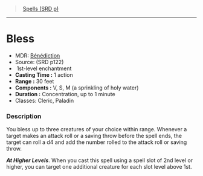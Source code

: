 ﻿---
!SpellItem
Family: SpellVO
Level: 1
Type: enchantment
CastingTime: 1 action
Range: 30 feet
Components: V, S, M (a sprinkling of holy water)
Duration: Concentration, up to 1 minute
Classes: Cleric, Paladin
Id: spells_vo.md#bless
ParentLink: spells_vo.md#spells-srd-p
Name: Bless
ParentName: Spells (SRD p)
NameLevel: 1
AltName: '[Bénédiction](hd_spells_benediction.md)'
Source: (SRD p122)
Attributes: {}
AttributesDictionary: >+
  {}

---
> [Spells (SRD p)](srd_spells.md)

---

# Bless

- MDR: [Bénédiction](hd_spells_benediction.md)
- Source: (SRD p122)
-  1st-level enchantment
- **Casting Time :** 1 action
- **Range :** 30 feet
- **Components :** V, S, M (a sprinkling of holy water)
- **Duration :** Concentration, up to 1 minute
- Classes: Cleric, Paladin

### Description

You bless up to three creatures of your choice within range. Whenever a target makes an attack roll or a saving throw before the spell ends, the target can roll a d4 and add the number rolled to the attack roll or saving throw.

**_At Higher Levels_**. When you cast this spell using a spell slot of 2nd level or higher, you can target one additional creature for each slot level above 1st.

